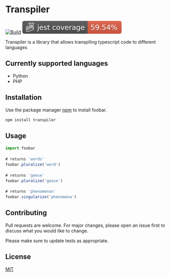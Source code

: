 # Transpiler
[![Build](https://github.com/carlosmiei/ast-transpiling/actions/workflows/node.js.yml/badge.svg?branch=master)](https://github.com/carlosmiei/ast-transpiling/actions/workflows/node.js.yml)
![Jest coverage](./badges/coverage-jest%20coverage.svg)

Transpiler is a library that allows transpiling typescript code to different languages

## Currently supported languages
- Python
- PHP

## Installation

Use the package manager [npm](https://www.npmjs.com/) to install foobar.

```bash
npm install transpiler
```

## Usage

```Javascript 
import foobar

# returns 'words'
foobar.pluralize('word')

# returns 'geese'
foobar.pluralize('goose')

# returns 'phenomenon'
foobar.singularize('phenomena')
```

## Contributing

Pull requests are welcome. For major changes, please open an issue first
to discuss what you would like to change.

Please make sure to update tests as appropriate.

## License

[MIT](https://choosealicense.com/licenses/mit/)